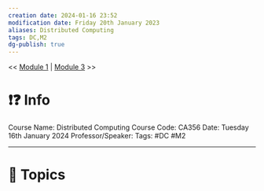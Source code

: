 ```yaml
---
creation date: 2024-01-16 23:52
modification date: Friday 20th January 2023
aliases: Distributed Computing
tags: DC,M2
dg-publish: true
---
```

<< [Module 1](Module_1.md)  | [Module 3](Module_3.md) >>

# ❗❓ Info
Course Name: Distributed Computing
Course Code: CA356
Date: Tuesday 16th January 2024
Professor/Speaker: 
Tags: #DC #M2

---
# 📃 Topics